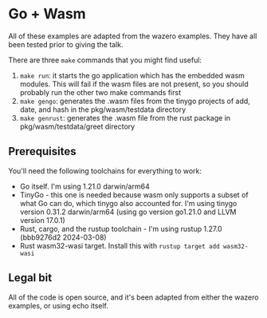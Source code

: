 # Go + Wasm

All of these examples are adapted from the wazero examples. They have all been tested prior to giving the talk.

There are three `make` commands that you might find useful:

1. `make run`: it starts the go application which has the embedded wasm modules. This will fail if the wasm files are not present, so you should probably run the other two make commands first
2. `make gengo`: generates the .wasm files from the tinygo projects of add, date, and hash in the pkg/wasm/testdata directory
3. `make genrust`: generates the .wasm file from the rust package in pkg/wasm/testdata/greet directory

## Prerequisites

You'll need the following toolchains for everything to work:
* Go itself. I'm using 1.21.0 darwin/arm64
* TinyGo - this one is needed because wasm only supports a subset of what Go can do, which tinygo also accounted for. I'm using tinygo version 0.31.2 darwin/arm64 (using go version go1.21.0 and LLVM version 17.0.1)
* Rust, cargo, and the rustup toolchain - I'm using rustup 1.27.0 (bbb9276d2 2024-03-08)
* Rust wasm32-wasi target. Install this with `rustup target add wasm32-wasi`

## Legal bit

All of the code is open source, and it's been adapted from either the wazero examples, or using echo itself.